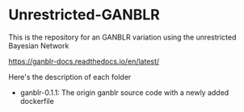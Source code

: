 # Unrestricted-GANBLR

This is the repository for an GANBLR variation using the unrestricted Bayesian Network

https://ganblr-docs.readthedocs.io/en/latest/

Here's the description of each folder
* ganblr-0.1.1: The origin ganblr source code with a newly added dockerfile
